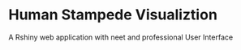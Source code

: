 # **Human Stampede Visualiztion**

A Rshiny web application with neet and professional User Interface

